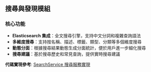 ## 搜尋與發現模組

### 核心功能

- **Elasticsearch 集成**：全文搜尋引擎，支持中文分詞和複雜查詢語法
- **多維度搜尋**：支持按名稱、描述、標籤、類型、分類等多個維度搜尋
- **動態分面**：根據搜尋結果動態生成分面統計，便於用戶進一步細化搜尋
- **搜尋建議**：基於搜尋歷史和常見查詢，提供實時搜尋建議

**代碼實現參考**: [SearchService 搜尋服務實現](../ch1-code-examples/ch1-code-02-search-service.md)
